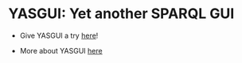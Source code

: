 YASGUI: Yet another SPARQL GUI
======

* Give YASGUI a try [here][1]!
* More about YASGUI [here][2]




  [1]: http://org.data2semantics.org/yasgui
  [2]: http://laurensrietveld.nl/yasgui
